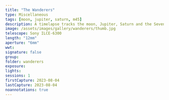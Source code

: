 ```yaml
---
title: "The Wanderers"
type: Miscellaneous
tags: [moon, jupiter, saturn, m45]
description: A timelapse tracks the moon, Jupiter, Saturn and the Seven Sisters as they wander the evening skies.
image: /assets/images/gallery/wanderers/thumb.jpg
telescope: Sony ILCE-6300
length: "12mm"
aperture: "6mm"
wwt: 
signature: false
group:
folder: wanderers
exposure: 
lights: 
sessions: 1
firstCapture: 2023-08-04
lastCapture: 2023-08-04
noannotations: true
---
```

